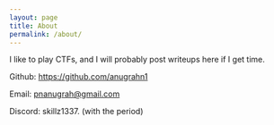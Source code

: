 ```yaml
---
layout: page
title: About
permalink: /about/
---
```


I like to play CTFs, and I will probably post writeups here if I get time.

Github: https://github.com/anugrahn1

Email: pnanugrah@gmail.com

Discord: skillz1337.    (with the period)

             
